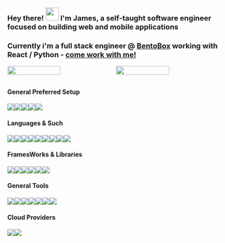 ### Hey there! <img src="https://raw.githubusercontent.com/MartinHeinz/MartinHeinz/master/wave.gif" width="30px"> I'm James, a self-taught software engineer focused on building web and mobile applications
### Currently i'm a full stack engineer @ [BentoBox](https://getbento.com) working with React / Python - [come work with me!](https://getbento.com/careers/)


<div style="display: flex; flex-direction: row; width: 100%">
    <img style="margin-bottom: 10px; width: 49%" src="https://github-readme-stats.vercel.app/api?username=B0Y3R&count_private=true&show_icons=true&card_width=300&theme=radical" />
    <img style="margin-bottom: 10px; width: 49%" src="https://github-readme-stats.vercel.app/api/top-langs/?username=B0Y3R&layout=compact&langs_count=4&hide=CSS,HTML,TypeScript,Objective-C&theme=radical" />
</div>
<h4>General Preferred Setup </h4>
<div style="display: flex; flex-direction: row; width: 50%; flex-wrap: wrap">
    <img src="https://img.shields.io/badge/OS-OSX-informational?style=?style=flat&logo=Apple" />
    <img src="https://img.shields.io/badge/Editor-JetBrainsEverything-informational?style=?style=flat&logo=JetBrains" />
    <img src="https://img.shields.io/badge/Editor-XCode-informational?style=?style=flat&logo=Apple" />
    <img src="https://img.shields.io/badge/Shell-zsh-informational?style=?style=flat&logo=appveyor" />
    <img src="https://img.shields.io/badge/Terminal-Warp-informational?style=?style=flat&logo=windows Terminal" />
</div>

<h4>Languages & Such</h4>
<div style="display: flex; flex-direction: row; width: 50%; flex-wrap: wrap;">
    <img src="https://img.shields.io/badge/HTML-informational?style=?style=flat&logo=HTML5&color=gray" />
    <img src="https://img.shields.io/badge/CSS-informational?style=?style=flat&logo=CSS3&color=gray" />
    <img src="https://img.shields.io/badge/JavaScript-informational?style=?style=flat&logo=JavaScript&color=gray" />
    <img src="https://img.shields.io/badge/Python-informational?style=?style=flat&logo=Python&color=gray" />
    <img src="https://img.shields.io/badge/Swift-informational?style=?style=flat&logo=Swift&color=gray" />
    <img src="https://img.shields.io/badge/Dart-informational?style=?style=flat&logo=Flutter&color=gray" />
    <img src="https://img.shields.io/badge/JetPack-informational?style=?style=flat&logo=Android&color=gray" />
    <img src="https://img.shields.io/badge/go-informational?style=?style=flat&logo=appveyor&color=gray" />
    <img src="https://img.shields.io/badge/Ruby-informational?style=?style=flat&logo=Ruby&color=gray" />
</div>

<h4>FramesWorks & Libraries</h4>
<div style="display: flex; flex-direction: row; width: 50%; flex-wrap: wrap;">
    <img src="https://img.shields.io/badge/React-informational?style=?style=flat&logo=React&color=critical" />
    <img src="https://img.shields.io/badge/ReactNative-informational?style=?style=flat&logo=React&color=critical" />
    <img src="https://img.shields.io/badge/Flutter-informational?style=?style=flat&logo=Flutter&color=critical" />
    <img src="https://img.shields.io/badge/SwiftUI-informational?style=?style=flat&logo=Swift&color=critical" />
    <img src="https://img.shields.io/badge/NextJS-informational?style=?style=flat&logo=Next.js&color=critical" />
    <img src="https://img.shields.io/badge/ReactTestingLibrary-informational?style=?style=flat&logo=React&color=critical" />
</div>

<h4>General Tools</h4>
<div style="display: flex; flex-direction: row; width: 50%; flex-wrap: wrap;">
    <img src="https://img.shields.io/badge/Docker-informational?style=?style=flat&logo=Docker&color=purple" />
    <img src="https://img.shields.io/badge/Kubernetes-informational?style=?style=flat&logo=Kubernetes&color=purple" />
    <img src="https://img.shields.io/badge/Postman-informational?style=?style=flat&logo=Postman&color=purple" />
    <img src="https://img.shields.io/badge/Postico-informational?style=?style=flat&logo=PostgreSql&color=purple" />
    <img src="https://img.shields.io/badge/DataDog-informational?style=?style=flat&logo=Datadog&color=purple" />
    <img src="https://img.shields.io/badge/Sentry-informational?style=?style=flat&logo=Sentry&color=purple" />
    <img src="https://img.shields.io/badge/FullStory-informational?style=?style=flat&logo=appveyor&color=purple" />
</div>

<h4>Cloud Providers</h4>
<div style="display: flex; flex-direction: row; width: 50%; flex-wrap: wrap;">
    <img src="https://img.shields.io/badge/AWS-informational?style=?style=flat&logo=Amazon AWS&color=green" />
    <img src="https://img.shields.io/badge/Azure-informational?style=?style=flat&logo=Azure Pipelines&color=green" />
</div>
